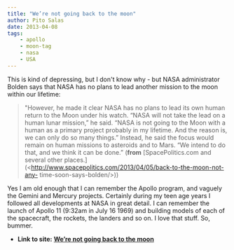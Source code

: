 ```yaml
---
title: "We’re not going back to the moon"
author: Pito Salas
date: 2013-04-08
tags:
    - apollo
    - moon-tag
    - nasa
    - USA
---
```


This is kind of depressing, but I don't know why - but NASA administrator
Bolden says that NASA has no plans to lead another mission to the moon within
our lifetime:

> "However, he made it clear NASA has no plans to lead its own human return to
> the Moon under his watch. “NASA will not take the lead on a human lunar
> mission,” he said. “NASA is not going to the Moon with a human as a primary
> project probably in my lifetime. And the reason is, we can only do so many
> things.” Instead, he said the focus would remain on human missions to
> asteroids and to Mars. “We intend to do that, and we think it can be done.”
> (**from** [SpacePolitics.com and several other
> places.](<http://www.spacepolitics.com/2013/04/05/back-to-the-moon-not-any-
> time-soon-says-bolden/>))

Yes I am old enough that I can remember the Apollo program, and vaguely the
Gemini and Mercury projects. Certainly during my teen age years I followed all
developments at NASA in great detail. I can remember the launch of Apollo 11
(9:32am in July 16 1969) and building models of each of the spacecraft, the
rockets, the landers and so on. I love that stuff. So, bummer.


* **Link to site:** **[We’re not going back to the moon](None)**
